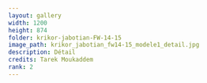 ```yaml
---
layout: gallery
width: 1200
height: 874
folder: krikor-jabotian-FW-14-15
image_path: krikor_jabotian_fw14-15_modele1_detail.jpg
description: Détail
credits: Tarek Moukaddem
rank: 2
---
```

